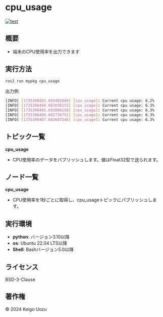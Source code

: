 # cpu_usage
[![test](https://github.com/keigouozu/cpu_usage/actions/workflows/cpu_usage_test.yml/badge.svg)](https://github.com/keigouozu/cpu_usage/actions/workflows/cpu_usage_test.yml)

## 概要
- 端末のCPU使用率を出力できます

## 実行方法
```bash
ros2 run mypkg cpu_usage 
```
出力例
```bash
[INFO] [1735398403.693482049] [cpu_usage]: Current cpu usage: 6.2%
[INFO] [1735398404.683038153] [cpu_usage]: Current cpu usage: 6.3%
[INFO] [1735398405.683000150] [cpu_usage]: Current cpu usage: 6.3%
[INFO] [1735398406.682730751] [cpu_usage]: Current cpu usage: 6.3%
[INFO] [1735398407.682607246] [cpu_usage]: Current cpu usage: 6.3%
```

## トピック一覧
**cpu_usage**
- CPU使用率のデータをパブリッシュします。値はFloat32型で送られます。

## ノード一覧
**cpu_usage**
- CPU使用率を1秒ごとに取得し、cpu_usageトピックにパブリッシュします。

## 実行環境
- **python**: バージョン3.10以降
- **os**: Ubuntu 22.04 LTS以降
- **Shell**: Bashバージョン5.0以降

## ライセンス
BSD-3-Clause

## 著作権
© 2024 Keigo Uozu
